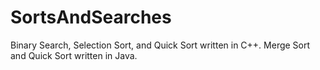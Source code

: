# SortsAndSearches

Binary Search, Selection Sort, and Quick Sort written in C++. Merge Sort and Quick Sort written in Java.

